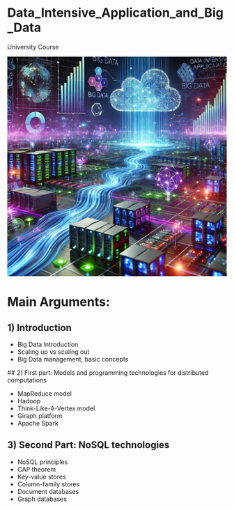 # Data_Intensive_Application_and_Big_Data
University Course 


![Logo del progetto](./img/img1) 

# Main Arguments:

## 1) Introduction
- Big Data Introduction
- Scaling up vs scaling out
- Big Data management, basic concepts

## 2) First part: Models and programming technologies for distributed computations 
- MapReduce model 
- Hadoop
- Think-Like-A-Vertex model
- Giraph platform
- Apache Spark

## 3) Second Part: NoSQL technologies
- NoSQL principles
- CAP theorem
- Key-value stores
- Column-family stores
- Document databases
- Graph databases
